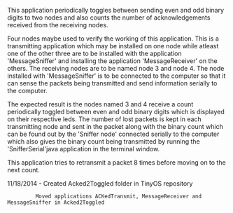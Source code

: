 This application periodically toggles between sending even and odd binary digits to two nodes and also counts the number of acknowledgements received from the receiving nodes.

Four nodes maybe used to verify the working of this application. This is a transmitting application which may be installed on one node while atleast one of the other three are to be installed with the application 'MessageSniffer' and installing the application 'MessageReceiver' on the others. The receiving nodes are to be named node 3 and node 4. The node installed with 'MessageSniffer' is to be connected to the computer so that it can sense the packets being transmitted and send information serially to the computer.

The expected result is the nodes named 3 and 4 receive a count periodically toggled between even and odd binary digits which is displayed on their respective leds. The number of lost packets is kept in each transmitting node and sent in the packet along with the binary count which can be found out by the 'Sniffer node' connected serially to the computer which also gives the binary count being transmitted by running the 'SnifferSerial'java application in the terminal window.

This application tries to retransmit a packet 8 times before moving on to the next count.

11/18/2014 - Created Acked2Toggled folder in TinyOS repository
             
             Moved applications ACKedTransmit, MessageReceiver and MessageSniffer in Acked2Toggled
             
